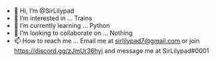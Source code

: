 - 👋 Hi, I’m @SirLilypad
- 👀 I’m interested in ... Trains
- 🌱 I’m currently learning ... Python
- 💞️ I’m looking to collaborate on ... Nothing
- 📫 How to reach me ... Email me at sirlilypad7@gmail.com or join https://discord.gg/zJmUr36hyj and message me at SirLilypad#0001

<!---
SirLilypad/SirLilypad is a ✨ special ✨ repository because its `README.md` (this file) appears on your GitHub profile.
You can click the Preview link to take a look at your changes.
--->

